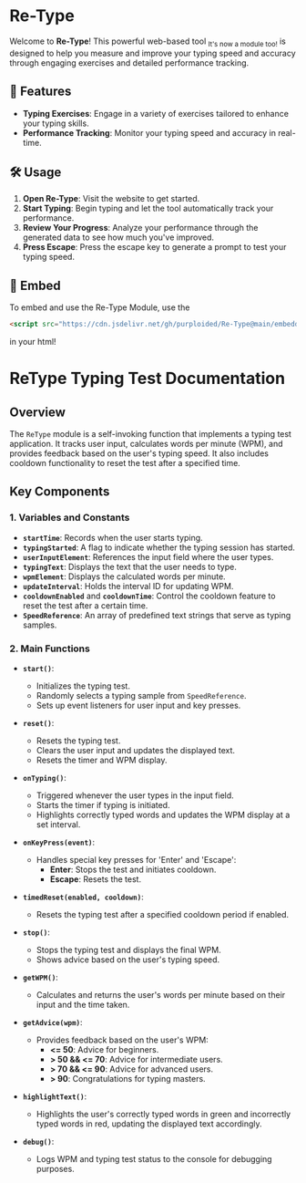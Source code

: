 # Re-Type

Welcome to **Re-Type**! This powerful web-based tool <sub>It's now a module too!</sub> is designed to help you measure and improve your typing speed and accuracy through engaging exercises and detailed performance tracking.

## 🚀 Features

- **Typing Exercises**: Engage in a variety of exercises tailored to enhance your typing skills.
- **Performance Tracking**: Monitor your typing speed and accuracy in real-time.

## 🛠️ Usage

1. **Open Re-Type**: Visit the website to get started.
2. **Start Typing**: Begin typing and let the tool automatically track your performance.
3. **Review Your Progress**: Analyze your performance through the generated data to see how much you've improved.
4. **Press Escape**: Press the escape key to generate a prompt to test your typing speed.

## 📁 Embed

To embed and use the Re-Type Module, use the 
```html
<script src="https://cdn.jsdelivr.net/gh/purploided/Re-Type@main/embeddable/re-type-module.js">
```
in your html!

# ReType Typing Test Documentation

## Overview
The `ReType` module is a self-invoking function that implements a typing test application. It tracks user input, calculates words per minute (WPM), and provides feedback based on the user's typing speed. It also includes cooldown functionality to reset the test after a specified time.

## Key Components

### 1. Variables and Constants
- **`startTime`**: Records when the user starts typing.
- **`typingStarted`**: A flag to indicate whether the typing session has started.
- **`userInputElement`**: References the input field where the user types.
- **`typingText`**: Displays the text that the user needs to type.
- **`wpmElement`**: Displays the calculated words per minute.
- **`updateInterval`**: Holds the interval ID for updating WPM.
- **`cooldownEnabled`** and **`cooldownTime`**: Control the cooldown feature to reset the test after a certain time.
- **`SpeedReference`**: An array of predefined text strings that serve as typing samples.

### 2. Main Functions

- **`start()`**: 
  - Initializes the typing test.
  - Randomly selects a typing sample from `SpeedReference`.
  - Sets up event listeners for user input and key presses.

- **`reset()`**:
  - Resets the typing test.
  - Clears the user input and updates the displayed text.
  - Resets the timer and WPM display.

- **`onTyping()`**:
  - Triggered whenever the user types in the input field.
  - Starts the timer if typing is initiated.
  - Highlights correctly typed words and updates the WPM display at a set interval.

- **`onKeyPress(event)`**:
  - Handles special key presses for 'Enter' and 'Escape':
    - **Enter**: Stops the test and initiates cooldown.
    - **Escape**: Resets the test.

- **`timedReset(enabled, cooldown)`**:
  - Resets the typing test after a specified cooldown period if enabled.

- **`stop()`**:
  - Stops the typing test and displays the final WPM.
  - Shows advice based on the user's typing speed.

- **`getWPM()`**:
  - Calculates and returns the user's words per minute based on their input and the time taken.

- **`getAdvice(wpm)`**:
  - Provides feedback based on the user's WPM:
    - **<= 50**: Advice for beginners.
    - **> 50 && <= 70**: Advice for intermediate users.
    - **> 70 && <= 90**: Advice for advanced users.
    - **> 90**: Congratulations for typing masters.

- **`highlightText()`**:
  - Highlights the user's correctly typed words in green and incorrectly typed words in red, updating the displayed text accordingly.

- **`debug()`**:
  - Logs WPM and typing test status to the console for debugging purposes.
